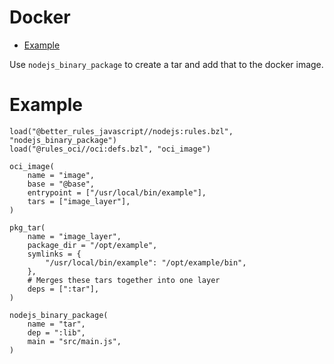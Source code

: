 # Docker

<!-- START doctoc generated TOC please keep comment here to allow auto update -->
<!-- DON'T EDIT THIS SECTION, INSTEAD RE-RUN doctoc TO UPDATE -->

- [Example](#example)

<!-- END doctoc generated TOC please keep comment here to allow auto update -->

Use `nodejs_binary_package` to create a tar and add that to the docker image.

# Example

```bzl
load("@better_rules_javascript//nodejs:rules.bzl", "nodejs_binary_package")
load("@rules_oci//oci:defs.bzl", "oci_image")

oci_image(
    name = "image",
    base = "@base",
    entrypoint = ["/usr/local/bin/example"],
    tars = ["image_layer"],
)

pkg_tar(
    name = "image_layer",
    package_dir = "/opt/example",
    symlinks = {
        "/usr/local/bin/example": "/opt/example/bin",
    },
    # Merges these tars together into one layer
    deps = [":tar"],
)

nodejs_binary_package(
    name = "tar",
    dep = ":lib",
    main = "src/main.js",
)
```
